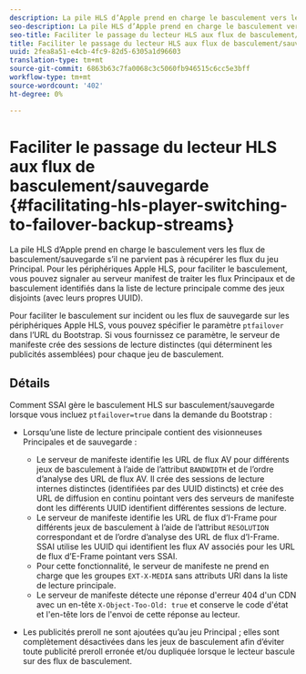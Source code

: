 ```yaml
---
description: La pile HLS d’Apple prend en charge le basculement vers les flux de basculement/sauvegarde s’il ne parvient pas à récupérer les flux du jeu Principal. Pour les périphériques Apple HLS, pour faciliter le basculement, vous pouvez signaler au serveur manifest de traiter les flux Principaux et de basculement identifiés dans la liste de lecture principale comme des jeux disjoints (avec leurs propres UUID).
seo-description: La pile HLS d’Apple prend en charge le basculement vers les flux de basculement/sauvegarde s’il ne parvient pas à récupérer les flux du jeu Principal. Pour les périphériques Apple HLS, pour faciliter le basculement, vous pouvez signaler au serveur manifest de traiter les flux Principaux et de basculement identifiés dans la liste de lecture principale comme des jeux disjoints (avec leurs propres UUID).
seo-title: Faciliter le passage du lecteur HLS aux flux de basculement/sauvegarde
title: Faciliter le passage du lecteur HLS aux flux de basculement/sauvegarde
uuid: 2fea8a51-e4cb-4fc9-82d5-6305a1d96603
translation-type: tm+mt
source-git-commit: 6863b63c7fa0068c3c5060fb946515c6cc5e3bff
workflow-type: tm+mt
source-wordcount: '402'
ht-degree: 0%

---
```



# Faciliter le passage du lecteur HLS aux flux de basculement/sauvegarde {#facilitating-hls-player-switching-to-failover-backup-streams}

La pile HLS d’Apple prend en charge le basculement vers les flux de basculement/sauvegarde s’il ne parvient pas à récupérer les flux du jeu Principal. Pour les périphériques Apple HLS, pour faciliter le basculement, vous pouvez signaler au serveur manifest de traiter les flux Principaux et de basculement identifiés dans la liste de lecture principale comme des jeux disjoints (avec leurs propres UUID).

Pour faciliter le basculement sur incident ou les flux de sauvegarde sur les périphériques Apple HLS, vous pouvez spécifier le paramètre `ptfailover` dans l’URL du Bootstrap. Si vous fournissez ce paramètre, le serveur de manifeste crée des sessions de lecture distinctes (qui déterminent les publicités assemblées) pour chaque jeu de basculement.

## Détails

Comment SSAI gère le basculement HLS sur basculement/sauvegarde lorsque vous incluez `ptfailover=true` dans la demande du Bootstrap :

* Lorsqu’une liste de lecture principale contient des visionneuses Principales et de sauvegarde :

   * Le serveur de manifeste identifie les URL de flux AV pour différents jeux de basculement à l’aide de l’attribut `BANDWIDTH` et de l’ordre d’analyse des URL de flux AV. Il crée des sessions de lecture internes distinctes (identifiées par des UUID distincts) et crée des URL de diffusion en continu pointant vers des serveurs de manifeste dont les différents UUID identifient différentes sessions de lecture.
   * Le serveur de manifeste identifie les URL de flux d’I-Frame pour différents jeux de basculement à l’aide de l’attribut `RESOLUTION` correspondant et de l’ordre d’analyse des URL de flux d’I-Frame. SSAI utilise les UUID qui identifient les flux AV associés pour les URL de flux d’E-Frame pointant vers SSAI.
   * Pour cette fonctionnalité, le serveur de manifeste ne prend en charge que les groupes `EXT-X-MEDIA` sans attributs URI dans la liste de lecture principale.
   * Le serveur de manifeste détecte une réponse d&#39;erreur 404 d&#39;un CDN avec un en-tête `X-Object-Too-Old: true` et conserve le code d&#39;état et l&#39;en-tête lors de l&#39;envoi de cette réponse au lecteur.

* Les publicités preroll ne sont ajoutées qu’au jeu Principal ; elles sont complètement désactivées dans les jeux de basculement afin d’éviter toute publicité preroll erronée et/ou dupliquée lorsque le lecteur bascule sur des flux de basculement.

